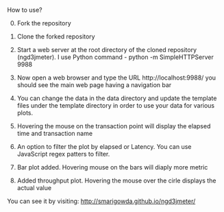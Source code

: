 How to use?

0. Fork the repository

1. Clone the forked repository

2. Start a web server at the root directory of the cloned repository (ngd3jmeter). I use Python command - python -m SimpleHTTPServer 9988

3. Now open a web browser and type the URL http://localhost:9988/ you should see the main web page having a navigation bar

4. You can change the data in the data directory and update the template files under the template directory in order to use your data for various plots.

5. Hovering the mouse on the transaction point will display the elapsed time and transaction name

6. An option to filter the plot by elapsed or Latency. You can use JavaScript regex patters to filter.

7. Bar plot added. Hovering mouse on the bars will diaply more metric

8. Added throughput plot. Hovering the mouse over the cirle displays the actual value

You can see it by visiting: http://smarigowda.github.io/ngd3jmeter/
    
